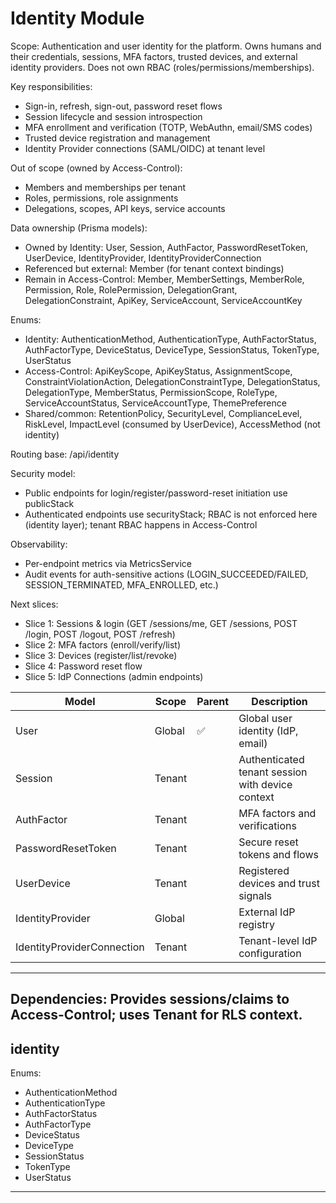 # Identity Module

Scope: Authentication and user identity for the platform. Owns humans and their credentials, sessions, MFA factors, trusted devices, and external identity providers. Does not own RBAC (roles/permissions/memberships).

Key responsibilities:

- Sign-in, refresh, sign-out, password reset flows
- Session lifecycle and session introspection
- MFA enrollment and verification (TOTP, WebAuthn, email/SMS codes)
- Trusted device registration and management
- Identity Provider connections (SAML/OIDC) at tenant level

Out of scope (owned by Access-Control):

- Members and memberships per tenant
- Roles, permissions, role assignments
- Delegations, scopes, API keys, service accounts

Data ownership (Prisma models):

- Owned by Identity: User, Session, AuthFactor, PasswordResetToken, UserDevice, IdentityProvider, IdentityProviderConnection
- Referenced but external: Member (for tenant context bindings)
- Remain in Access-Control: Member, MemberSettings, MemberRole, Permission, Role, RolePermission, DelegationGrant, DelegationConstraint, ApiKey, ServiceAccount, ServiceAccountKey

Enums:

- Identity: AuthenticationMethod, AuthenticationType, AuthFactorStatus, AuthFactorType, DeviceStatus, DeviceType, SessionStatus, TokenType, UserStatus
- Access-Control: ApiKeyScope, ApiKeyStatus, AssignmentScope, ConstraintViolationAction, DelegationConstraintType, DelegationStatus, DelegationType, MemberStatus, PermissionScope, RoleType, ServiceAccountStatus, ServiceAccountType, ThemePreference
- Shared/common: RetentionPolicy, SecurityLevel, ComplianceLevel, RiskLevel, ImpactLevel (consumed by UserDevice), AccessMethod (not identity)

Routing base: /api/identity

Security model:

- Public endpoints for login/register/password-reset initiation use publicStack
- Authenticated endpoints use securityStack; RBAC is not enforced here (identity layer); tenant RBAC happens in Access-Control

Observability:

- Per-endpoint metrics via MetricsService
- Audit events for auth-sensitive actions (LOGIN_SUCCEEDED/FAILED, SESSION_TERMINATED, MFA_ENROLLED, etc.)

Next slices:

- Slice 1: Sessions & login (GET /sessions/me, GET /sessions, POST /login, POST /logout, POST /refresh)
- Slice 2: MFA factors (enroll/verify/list)
- Slice 3: Devices (register/list/revoke)
- Slice 4: Password reset flow
- Slice 5: IdP Connections (admin endpoints)

| Model                      | Scope  | Parent | Description                                      |
| -------------------------- | ------ | ------ | ------------------------------------------------ |
| User                       | Global | ✅     | Global user identity (IdP, email)                |
| Session                    | Tenant |        | Authenticated tenant session with device context |
| AuthFactor                 | Tenant |        | MFA factors and verifications                    |
| PasswordResetToken         | Tenant |        | Secure reset tokens and flows                    |
| UserDevice                 | Tenant |        | Registered devices and trust signals             |
| IdentityProvider           | Global |        | External IdP registry                            |
| IdentityProviderConnection | Tenant |        | Tenant-level IdP configuration                   |

---

## Dependencies: Provides sessions/claims to Access-Control; uses Tenant for RLS context.

## identity

Enums:

- AuthenticationMethod
- AuthenticationType
- AuthFactorStatus
- AuthFactorType
- DeviceStatus
- DeviceType
- SessionStatus
- TokenType
- UserStatus

---
